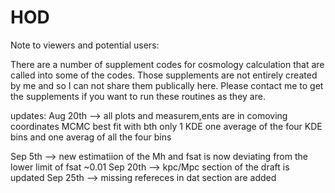 # HOD
Note to viewers and potential users:

There are a number of supplement codes for cosmology calculation that are called into some of the codes. Those supplements are not entirely created by me and so I can not share them publically here. Please contact me to get the supplements if you want to run these routines as they are.  


updates:
Aug 20th --> all plots and measurem,ents are in comoving coordinates
MCMC best fit with bth only 1 KDE one average of the four KDE bins and one averag of all the four bins

Sep 5th --> new estimatiion of the Mh and fsat is now deviating from the lower limit of fsat ~0.01 
Sep 20th --> kpc/Mpc section of the draft is updated
Sep 25th --> missing refereces in dat section are added 
